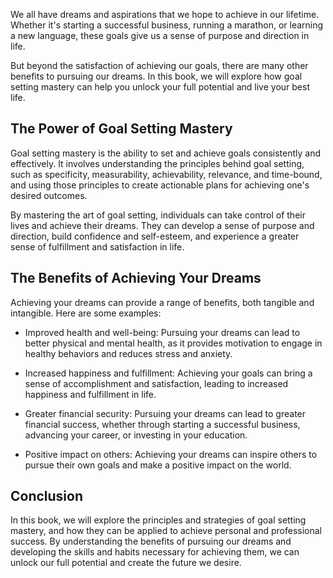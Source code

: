 
We all have dreams and aspirations that we hope to achieve in our lifetime. Whether it's starting a successful business, running a marathon, or learning a new language, these goals give us a sense of purpose and direction in life.

But beyond the satisfaction of achieving our goals, there are many other benefits to pursuing our dreams. In this book, we will explore how goal setting mastery can help you unlock your full potential and live your best life.

The Power of Goal Setting Mastery
---------------------------------

Goal setting mastery is the ability to set and achieve goals consistently and effectively. It involves understanding the principles behind goal setting, such as specificity, measurability, achievability, relevance, and time-bound, and using those principles to create actionable plans for achieving one's desired outcomes.

By mastering the art of goal setting, individuals can take control of their lives and achieve their dreams. They can develop a sense of purpose and direction, build confidence and self-esteem, and experience a greater sense of fulfillment and satisfaction in life.

The Benefits of Achieving Your Dreams
-------------------------------------

Achieving your dreams can provide a range of benefits, both tangible and intangible. Here are some examples:

* Improved health and well-being: Pursuing your dreams can lead to better physical and mental health, as it provides motivation to engage in healthy behaviors and reduces stress and anxiety.

* Increased happiness and fulfillment: Achieving your goals can bring a sense of accomplishment and satisfaction, leading to increased happiness and fulfillment in life.

* Greater financial security: Pursuing your dreams can lead to greater financial success, whether through starting a successful business, advancing your career, or investing in your education.

* Positive impact on others: Achieving your dreams can inspire others to pursue their own goals and make a positive impact on the world.

Conclusion
----------

In this book, we will explore the principles and strategies of goal setting mastery, and how they can be applied to achieve personal and professional success. By understanding the benefits of pursuing our dreams and developing the skills and habits necessary for achieving them, we can unlock our full potential and create the future we desire.
